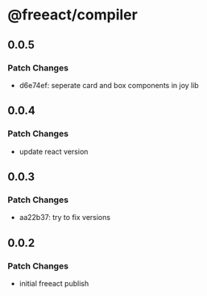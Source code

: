# @freeact/compiler

## 0.0.5

### Patch Changes

- d6e74ef: seperate card and box components in joy lib

## 0.0.4

### Patch Changes

- update react version

## 0.0.3

### Patch Changes

- aa22b37: try to fix versions

## 0.0.2

### Patch Changes

- initial freeact publish
